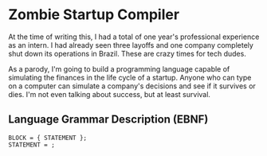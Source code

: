 # Zombie Startup Compiler

At the time of writing this, I had a total of one year's professional experience as an intern. I had already seen three layoffs and one company completely shut down its operations in Brazil. These are crazy times for tech dudes.

As a parody, I'm going to build a programming language capable of simulating the finances in the life cycle of a startup. Anyone who can type on a computer can simulate a company's decisions and see if it survives or dies. I'm not even talking about success, but at least survival.

## Language Grammar Description (EBNF)

```
BLOCK = { STATEMENT };
STATEMENT = ;
```
